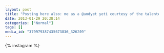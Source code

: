 ```yaml
---
layout: post
title: "Posting here also: me as a @andyet yeti courtesy of the talented @lynnandtonic"
date: 2013-01-29 20:38:14
categories: ["Normal"]
tags: []
media_id: "379979387435673836_326209"
---
```


{% instagram %}
